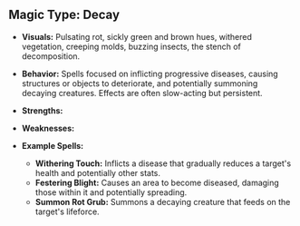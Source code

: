 ## Magic Type: Decay

- **Visuals:** Pulsating rot, sickly green and brown hues, withered vegetation, creeping molds, buzzing insects, the stench of decomposition.
    
- **Behavior:** Spells focused on inflicting progressive diseases, causing structures or objects to deteriorate, and potentially summoning decaying creatures. Effects are often slow-acting but persistent.
    
- **Strengths:**
    
- **Weaknesses:**
    
- **Example Spells:**
    
    - **Withering Touch:** Inflicts a disease that gradually reduces a target's health and potentially other stats.
    - **Festering Blight:** Causes an area to become diseased, damaging those within it and potentially spreading.
    - **Summon Rot Grub:** Summons a decaying creature that feeds on the target's lifeforce.